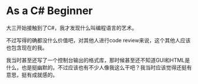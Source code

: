 # As a C# Beginner
大三开始接触到了C#，我才发现什么叫编程语言的艺术。

不过写得的确都没什么价值吧，对其他人进行code review来说，这个其他人应该也包含现在的我。

我当时甚至还写了一个控制台输出的格式库，那时候甚至还不知道GUI和HTML是什么，也是挺幽默的。不过应该也有不少人像我这么干吧？我当时应该觉得还挺有意思，挺有成就感的。
